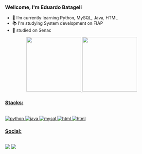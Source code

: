 ### Wellcome, I'm Eduardo Batageli
- 🌱 I’m currently learning Python, MySQL, Java, HTML
- 📚 I'm studying System development on FIAP
- 📗 studied on Senac

<div align="center">
  <a href="https://github.com/EduBatageli">
  <img height="180em" src="https://github-readme-stats.vercel.app/api?username=EduBatageli&show_icons=true&theme=github_dark&include_all_commits=true&count_private=true"/>
  <img height="180em" src="https://github-readme-stats.vercel.app/api/top-langs/?username=EduBatageli&layout=compact&langs_count=7&theme=github_dark"/>
</div>
  
### Stacks:
<div style="display: inline_block"><br/> 
    <img align="center "alt="python" src="https://img.shields.io/badge/Python-3776AB?style=for-the-badge&logo=python&logoColor=white">
    <img align="center "alt="java" src="https://img.shields.io/badge/Java-ED8B00?style=for-the-badge&logo=openjdk&logoColor=white">
    <img align="center "alt="mysql" src="https://img.shields.io/badge/MySQL-00000F?style=for-the-badge&logo=mysql&logoColor=white">
    <img align="center "alt="html" src="https://img.shields.io/badge/HTML5-E34F26?style=for-the-badge&logo=html5&logoColor=white">
    <img align="center "alt="html" src="https://img.shields.io/badge/Colab-F9AB00?style=for-the-badge&logo=googlecolab&color=525252">
  </div>

 ### Social:
<div style="display: inline_block"><br>
  <a href="https://www.instagram.com/edubatageli" target="_blank"><img src="https://img.shields.io/badge/-Instagram-%23E4405F?style=for-the-badge&logo=instagram&logoColor=white" target="_blank"></a>
  <a href="https://www.linkedin.com/in/eduardo-moura-batageli-5b4250240/" target="_blank"><img src="https://img.shields.io/badge/-LinkedIn-%230077B5?style=for-the-badge&logo=linkedin&logoColor=white" target="_blank"></a> 
</div>

<!--
**EduBatageli/EduBatageli** is a ✨ _special_ ✨ repository because its `README.md` (this file) appears on your GitHub profile.

Here are some ideas to get you started:

- 🔭 I’m currently working on ...
- 🌱 I’m currently learning Python and MySQL
- 👯 I’m looking to collaborate on ...
- 🤔 I’m looking for help with ...
- 💬 Ask me about ...
- 📫 How to reach me: ...
- 😄 Pronouns: ...
- ⚡ Fun fact: ...
-->

